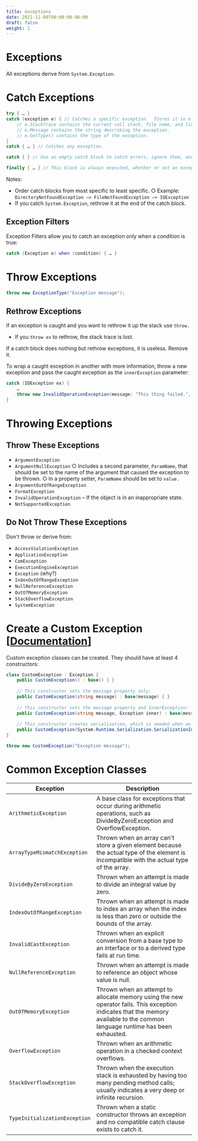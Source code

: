 ```yaml
---
title: exceptions
date: 2021-11-09T00:00:00-06:00
draft: false
weight: 1
---
```

# Exceptions
All exceptions derive from `System.Exception`.

# Catch Exceptions
```cs
try { … }
catch (exception e) { // Catches a specific exception.  Stores it in e.
	// e.StackTrace contains the current call stack, file name, and line number where the exception was thrown.
	// e.Message contains the string describing the exception.
	// e.GetType() contains the type of the exception.
}
catch { … }	// Catches any exception.

catch { } // Use an empty catch block to catch errors, ignore them, and continue running.

finally { … } // This block is always executed, whether or not an exception is caught.
```

Notes:
- Order catch blocks from most specific to least specific.
		○ Example: `DirectoryNotFoundException –> FileNotFoundException –> IOException`
- If you catch `System.Exception`, rethrow it at the end of the catch block.

## Exception Filters
Exception Filters allow you to catch an exception only when a condition is true:
```cs
catch (Exception e) when (condition) { … }
```

# Throw Exceptions
```cs
throw new ExceptionType("Exception message");
```

## Rethrow Exceptions
If an exception is caught and you want to rethrow it up the stack use `throw.`
- If you `throw ex` to rethrow, the stack trace is lost.

If a catch block does nothing but rethrow exceptions, it is useless.  Remove it.

To wrap a caught exception in another with more information, throw a new exception and pass the caught exception as the `innerException` parameter:
```cs
catch (IOException ex) {
	…
	throw new InvalidOperationException(message: "This thing failed.", innerException: ex)
}
```
# Throwing Exceptions
## Throw These Exceptions
- `ArgumentException`
- `ArgumentNullException`
		○ Includes a second parameter, `ParamName`, that should be set to the name of the argument that caused the exception to be thrown.
		○ In a property setter, `ParamName` should be set to `value.`
- `ArgumentOutOfRangeException`
- `FormatException`
- `InvalidOperationException` – If the object is in an inappropriate state.
- `NotSupportedException`

## Do Not Throw These Exceptions
Don't throw or derive from:
- `AccessViolationException`
- `ApplicationException`
- `ComException`
- `ExecutionEngineException`
- `Exception` (why?)
- `IndexOutOfRangeException`
- `NullReferenceException`
- `OutOfMemoryException`
- `StackOverflowException`
- `SystemException`

# Create a Custom Exception [[Documentation](https://learn.microsoft.com/en-us/dotnet/standard/exceptions/how-to-create-user-defined-exceptions)]  

Custom exception classes can be created.  They should have at least 4 constructors:
```cs
class CustomException : Exception {
	public CustomException() : base() { }
	
	// This constructor sets the message property only:
	public CustomException(string message) : base(message) { }
	
	// This constructor sets the message property and InnerException:
	public CustomException(string message, Exception inner) : base(message, inner) { }
	
	// This constructor creates serialization, which is needed when an exception propagates from a remote server to the client:
	public CustomException(System.Runtime.Serialization.SerializationInfo info, System.Runtime.Serialization.StreamingContext context) : base(info, context) { }
}

throw new CustomException("Exception message");
```

# Common Exception Classes
| Exception                     | Description                                                                                                                                                                   |
| ----------------------------- | ----------------------------------------------------------------------------------------------------------------------------------------------------------------------------- |
| `ArithmeticException`         | A base class for exceptions that occur during arithmetic operations, such as DivideByZeroException and OverflowException.                                                     |
| `ArrayTypeMismatchException`  | Thrown when an array can't store a given element because the actual type of the element is incompatible with the actual type of the array.                                    |
| `DivideByZeroException`       | Thrown when an attempt is made to divide an integral value by zero.                                                                                                           |
| `IndexOutOfRangeException`    | Thrown when an attempt is made to index an array when the index is less than zero or outside the bounds of the array.                                                         |
| `InvalidCastException`        | Thrown when an explicit conversion from a base type to an interface or to a derived type fails at run time.                                                                   |
| `NullReferenceException`      | Thrown when an attempt is made to reference an object whose value is null.                                                                                                    |
| `OutOfMemoryException`        | Thrown when an attempt to allocate memory using the new operator fails. This exception indicates that the memory available to the common language runtime has been exhausted. |
| `OverflowException`           | Thrown when an arithmetic operation in a checked context overflows.                                                                                                           |
| `StackOverflowException`      | Thrown when the execution stack is exhausted by having too many pending method calls; usually indicates a very deep or infinite recursion.                                    |
| `TypeInitializationException` | Thrown when a static constructor throws an exception and no compatible catch clause exists to catch it.                                                                       |
